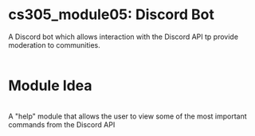 # cs305_module05: Discord Bot
A Discord bot which allows interaction with the Discord API tp provide moderation to communities.<br><br>

# Module Idea
<br>A "help" module that allows the user to view some of the most important commands from the Discord API<br>
